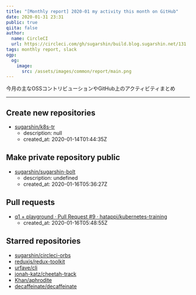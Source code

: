 ```yaml
---
title: "[Monthly report] 2020-01 my activity this month on GitHub"
date: 2020-01-31 23:31
public: true
qiita: false
author:
  name: CircleCI
  url: https://circleci.com/gh/sugarshin/build.blog.sugarshin.net/131
tags: monthly report, slack
ogp:
  og:
    image:
      src: /assets/images/common/report/main.png
---
```


今月の主なOSSコントリビューションやGitHub上のアクティビティまとめ

***

## Create new repositories

- [sugarshin/k8s-tr](https://github.com/sugarshin/k8s-tr)
  - description: null
  - created_at: 2020-01-14T01:44:35Z

## Make private repository public

- [sugarshin/sugarshin-bolt](https://github.com/sugarshin/sugarshin-bolt)
  - description: undefined
  - created_at: 2020-01-16T05:36:27Z

## Pull requests

- [q1 + playground · Pull Request #9 · hatappi/kubernetes-training](https://github.com/hatappi/kubernetes-training/pull/9)
  - created_at: 2020-01-16T05:48:55Z

## Starred repositories

- [sugarshin/circleci-orbs](https://github.com/sugarshin/circleci-orbs)
- [reduxjs/redux-toolkit](https://github.com/reduxjs/redux-toolkit)
- [urfave/cli](https://github.com/urfave/cli)
- [jonah-katz/cheetah-track](https://github.com/jonah-katz/cheetah-track)
- [Khan/aphrodite](https://github.com/Khan/aphrodite)
- [decaffeinate/decaffeinate](https://github.com/decaffeinate/decaffeinate)
